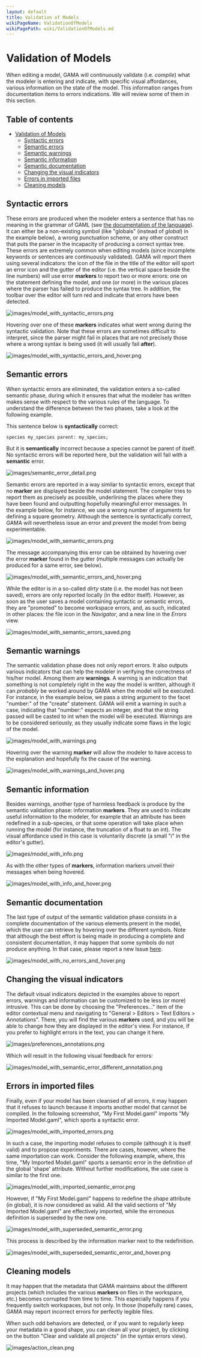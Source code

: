 ```yaml
---
layout: default
title: Validation of Models
wikiPageName: ValidationOfModels
wikiPagePath: wiki/ValidationOfModels.md
---
```

# Validation of Models

When editing a model, GAMA will continuously validate (i.e. _compile_) what the modeler is entering and indicate, with specific visual affordances, various information on the state of the model. This information ranges from documentation items to errors indications. We will review some of them in this section.

## Table of contents 

* [Validation of Models](#validation-of-models)
	* [Syntactic errors](#syntactic-errors)
	* [Semantic errors](#semantic-errors)
	* [Semantic warnings](#semantic-warnings)
	* [Semantic information](#semantic-information)
	* [Semantic documentation](#semantic-documentation)
	* [Changing the visual indicators](#changing-the-visual-indicators)
	* [Errors in imported files](#errors-in-imported-files)
	* [Cleaning models](#cleaning-models)


## Syntactic errors
These errors are produced when the modeler enters a sentence that has no meaning in the grammar of GAML (see [the documentation of the language](GamlLanguage)). It can either be a non-existing symbol (like "globals" (instead of _global_) in the example below), a wrong punctuation scheme, or any other construct that puts the parser in the incapacity of producing a correct syntax tree. These errors are extremely common when editing models (since incomplete keywords or sentences are continuously validated). GAMA will report them using several indicators: the icon of the file in the title of the editor will sport an error icon and the gutter of the editor (i.e. the vertical space beside the line numbers) will use error **markers** to report two or more errors: one on the statement defining the model, and one (or more) in the various places where the parser has failed to produce the syntax tree. In addition, the toolbar over the editor will turn red and indicate that errors have been detected.

![images/model_with_syntactic_errors.png](resources/images/editingModels/model_with_syntactic_errors.png)

Hovering over one of these **markers** indicates what went wrong during the syntactic validation. Note that these errors are sometimes difficult to interpret, since the parser might fail in places that are not precisely those where a wrong syntax is being used (it will usually fail **after**).

![images/model_with_syntactic_errors_and_hover.png](resources/images/editingModels/model_with_syntactic_errors_and_hover.png)


## Semantic errors
When syntactic errors are eliminated, the validation enters a so-called semantic phase, during which it ensures that what the modeler has written makes sense with respect to the various rules of the language. To understand the difference between the two phases, take a look at the following example.

This sentence below is **syntactically** correct:
```
species my_species parent: my_species;
```
But it is **semantically** incorrect because a species cannot be parent of itself. No syntactic errors will be reported here, but the validation will fail with a **semantic** error.

![images/semantic_error_detail.png](resources/images/editingModels/semantic_error_detail.png)



Semantic errors are reported in a way similar to syntactic errors, except that no **marker** are displayed beside the model statement. The compiler tries to report them as precisely as possible, underlining the places where they have been found and outputting hopefully meaningful error messages. In the example below, for instance, we use a wrong number of arguments for defining a square geometry. Although the sentence is syntactically correct, GAMA will nevertheless issue an error and prevent the model from being experimentable.

![images/model_with_semantic_errors.png](resources/images/editingModels/model_with_semantic_errors.png)



The message accompanying this error can be obtained by hovering over the error **marker** found in the gutter (multiple messages can actually be produced for a same error, see below).

![images/model_with_semantic_errors_and_hover.png](resources/images/editingModels/model_with_semantic_errors_and_hover.png)



While the editor is in a so-called _dirty_ state (i.e. the model has not been saved), errors are only reported locally (in the editor itself). However, as soon as the user saves a model containing syntactic or semantic errors, they are "promoted" to become workspace errors, and, as such, indicated in other places: the file icon in the _Navigator_, and a new line in the _Errors_ view.

![images/model_with_semantic_errors_saved.png](resources/images/editingModels/model_with_semantic_errors_saved.png)


## Semantic warnings

The semantic validation phase does not only report errors. It also outputs various indicators that can help the modeler in verifying the correctness of his/her model. Among them are **warnings**. A warning is an indication that something is not completely right in the way the model is written, although it can _probably_ be worked around by GAMA when the model will be executed. For instance, in the example below, we pass a string argument to the facet "number:" of the "create" statement. GAMA will emit a warning in such a case, indicating that "number:" expects an integer, and that the string passed will be casted to int when the model will be executed. Warnings are to be considered seriously, as they usually indicate some flaws in the logic of the model.

![images/model_with_warnings.png](resources/images/editingModels/model_with_warnings.png)



Hovering over the warning **marker** will allow the modeler to have access to the explanation and hopefully fix the cause of the warning.

![images/model_with_warnings_and_hover.png](resources/images/editingModels/model_with_warnings_and_hover.png)



## Semantic information
Besides warnings, another type of harmless feedback is produce by the semantic validation phase: information **markers**. They are used to indicate useful information to the modeler, for example that an attribute has been redefined in a sub-species, or that some operation will take place when running the model (for instance, the truncation of a float to an int). The visual affordance used in this case is voluntarily discrete (a small "i" in the editor's gutter).

![images/model_with_info.png](resources/images/editingModels/model_with_info.png)


As with the other types of **markers**, information markers unveil their messages when being hovered.

![images/model_with_info_and_hover.png](resources/images/editingModels/model_with_info_and_hover.png)




## Semantic documentation
The last type of output of the semantic validation phase consists in a complete documentation of the various elements present in the model, which the user can retrieve by hovering over the different symbols. Note that although the best effort is being made in producing a complete and consistent documentation, it may happen that some symbols do not produce anything. In that case, please report a new Issue [here](https://code.google.com/p/gama-platform/issues/list).

![images/model_with_no_errors_and_hover.png](resources/images/editingModels/model_with_no_errors_and_hover.png)



## Changing the visual indicators
The default visual indicators depicted in the examples above to report errors, warnings and information can be customized to be less (or more) intrusive. This can be done by choosing the "Preferences..." item of the editor contextual menu and navigating to "General > Editors > Text Editors > Annotations". There, you will find the various **markers** used, and you will be able to change how they are displayed in the editor's view. For instance, if you prefer to highlight errors in the text, you can change it here.

![images/preferences_annotations.png](resources/images/editingModels/preferences_annotations.png)


Which will result in the following visual feedback for errors:

![images/model_with_semantic_error_different_annotation.png](resources/images/editingModels/model_with_semantic_error_different_annotation.png)



## Errors in imported files

Finally, even if your model has been cleansed of all errors, it may happen that it refuses to launch because it imports another model that cannot be compiled. In the following screenshot, "My First Model.gaml" imports "My Imported Model.gaml", which sports a syntactic error.

![images/model_with_imported_errors.png](resources/images/editingModels/model_with_imported_errors.png)


In such a case, the importing model refuses to compile (although it is itself valid) and to propose experiments. There are cases, however, where the same importation can work. Consider the following example, where, this time, "My Imported Model.gaml" sports a semantic error in the definition of the global 'shape' attribute. Without further modifications, the use case is similar to the first one.

![images/model_with_imported_semantic_error.png](resources/images/editingModels/model_with_imported_semantic_error.png)

However, if "My First Model.gaml" happens to redefine the _shape_ attribute (in global), it is now considered as valid. All the valid sections of "My Imported Model.gaml" are effectively imported, while the erroneous definition is superseded by the new one.

![images/model_with_superseded_semantic_error.png](resources/images/editingModels/model_with_superseded_semantic_error.png)

This process is described by the information marker next to the redefinition.

![images/model_with_superseded_semantic_error_and_hover.png](resources/images/editingModels/model_with_superseded_semantic_error_and_hover.png)



## Cleaning models
It may happen that the metadata that GAMA maintains about the different projects (which includes the various **markers** on files in the workspace, etc.) becomes corrupted from time to time. This especially happens if you frequently switch workspaces, but not only. In those (hopefully rare) cases, GAMA may report incorrect errors for perfectly legible files.

When such odd behaviors are detected, or if you want to regularly keep your metadata in a good shape, you can clean all your project, by clicking on the button "Clear and validate all projects" (in the syntax errors view).

![images/action_clean.png](resources/images/editingModels/action_clean.png)
